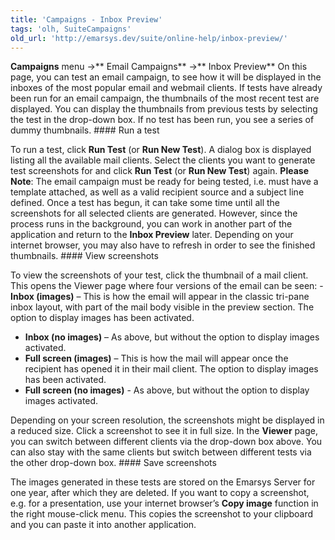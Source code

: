 ```yaml
---
title: 'Campaigns - Inbox Preview'
tags: 'olh, SuiteCampaigns'
old_url: 'http://emarsys.dev/suite/online-help/inbox-preview/'
---
```


**Campaigns** menu ->** Email Campaigns** ->** Inbox Preview** On this page, you can test an email campaign, to see how it will be displayed in the inboxes of the most popular email and webmail clients. If tests have already been run for an email campaign, the thumbnails of the most recent test are displayed. You can display the thumbnails from previous tests by selecting the test in the drop-down box. If no test has been run, you see a series of dummy thumbnails. #### Run a test

 To run a test, click **Run Test** (or **Run New Test**). A dialog box is displayed listing all the available mail clients. Select the clients you want to generate test screenshots for and click **Run Test** (or **Run New Test**) again. **Please Note**: The email campaign must be ready for being tested, i.e. must have a template attached, as well as a valid recipient source and a subject line defined. Once a test has begun, it can take some time until all the screenshots for all selected clients are generated. However, since the process runs in the background, you can work in another part of the application and return to the **Inbox Preview** later. Depending on your internet browser, you may also have to refresh in order to see the finished thumbnails. #### View screenshots

 To view the screenshots of your test, click the thumbnail of a mail client. This opens the Viewer page where four versions of the email can be seen: - **Inbox (images)** – This is how the email will appear in the classic tri-pane inbox layout, with part of the mail body visible in the preview section. The option to display images has been activated.
- **Inbox (no images)** – As above, but without the option to display images activated.
- **Full screen (images)** – This is how the mail will appear once the recipient has opened it in their mail client. The option to display images has been activated.
- **Full screen (no images)** - As above, but without the option to display images activated.
 
 Depending on your screen resolution, the screenshots might be displayed in a reduced size. Click a screenshot to see it in full size. In the **Viewer** page, you can switch between different clients via the drop-down box above. You can also stay with the same clients but switch between different tests via the other drop-down box. #### Save screenshots

 The images generated in these tests are stored on the Emarsys Server for one year, after which they are deleted. If you want to copy a screenshot, e.g. for a presentation, use your internet browser’s **Copy image** function in the right mouse-click menu. This copies the screenshot to your clipboard and you can paste it into another application.